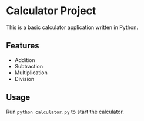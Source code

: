 # Calculator Project

This is a basic calculator application written in Python.

## Features
- Addition
- Subtraction
- Multiplication
- Division

## Usage
Run `python calculator.py` to start the calculator.